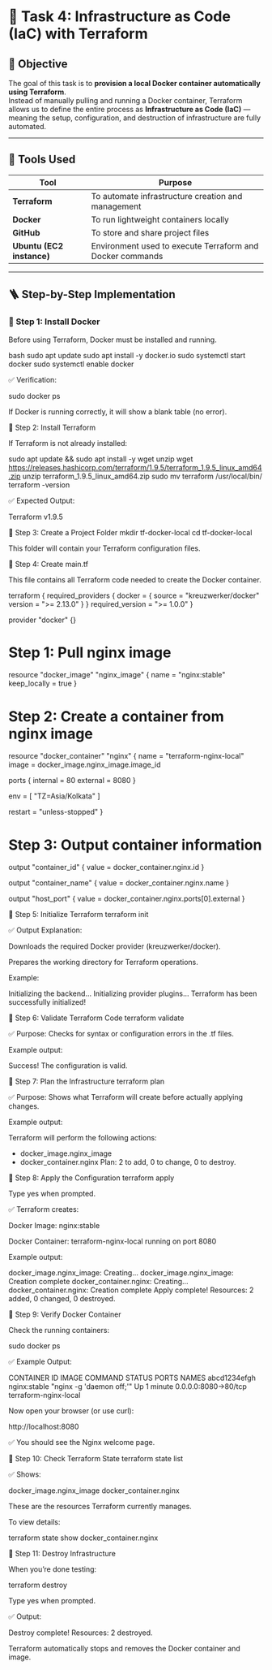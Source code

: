 # 🧱 Task 4: Infrastructure as Code (IaC) with Terraform

## 🎯 Objective
The goal of this task is to **provision a local Docker container automatically using Terraform**.  
Instead of manually pulling and running a Docker container, Terraform allows us to define the entire process as **Infrastructure as Code (IaC)** — meaning the setup, configuration, and destruction of infrastructure are fully automated.

---

## 🧰 Tools Used
|              Tool         |               Purpose                                         |
|---------------------------|---------------------------------------------------------------|
| **Terraform**             | To automate infrastructure creation and management            |
| **Docker**                | To run lightweight containers locally                         |
| **GitHub**                | To store and share project files                              |
| **Ubuntu (EC2 instance)** | Environment used to execute Terraform and Docker commands     |

---

## 🪜 Step-by-Step Implementation

### 🔹 Step 1: Install Docker
Before using Terraform, Docker must be installed and running.

bash
sudo apt update
sudo apt install -y docker.io
sudo systemctl start docker
sudo systemctl enable docker 

✅ Verification:

sudo docker ps


If Docker is running correctly, it will show a blank table (no error).

🔹 Step 2: Install Terraform

If Terraform is not already installed:

sudo apt update && sudo apt install -y wget unzip
wget https://releases.hashicorp.com/terraform/1.9.5/terraform_1.9.5_linux_amd64.zip
unzip terraform_1.9.5_linux_amd64.zip
sudo mv terraform /usr/local/bin/
terraform -version


✅ Expected Output:

Terraform v1.9.5

🔹 Step 3: Create a Project Folder
mkdir tf-docker-local
cd tf-docker-local


This folder will contain your Terraform configuration files.

🔹 Step 4: Create main.tf

This file contains all Terraform code needed to create the Docker container.

terraform {
  required_providers {
    docker = {
      source  = "kreuzwerker/docker"
      version = ">= 2.13.0"
    }
  }
  required_version = ">= 1.0.0"
}

provider "docker" {}

# Step 1: Pull nginx image
resource "docker_image" "nginx_image" {
  name         = "nginx:stable"
  keep_locally = true
}

# Step 2: Create a container from nginx image
resource "docker_container" "nginx" {
  name  = "terraform-nginx-local"
  image = docker_image.nginx_image.image_id

  ports {
    internal = 80
    external = 8080
  }

  env = [
    "TZ=Asia/Kolkata"
  ]

  restart = "unless-stopped"
}

# Step 3: Output container information
output "container_id" {
  value = docker_container.nginx.id
}

output "container_name" {
  value = docker_container.nginx.name
}

output "host_port" {
  value = docker_container.nginx.ports[0].external
}

🔹 Step 5: Initialize Terraform
terraform init


✅ Output Explanation:

Downloads the required Docker provider (kreuzwerker/docker).

Prepares the working directory for Terraform operations.

Example:

Initializing the backend...
Initializing provider plugins...
Terraform has been successfully initialized!

🔹 Step 6: Validate Terraform Code
terraform validate


✅ Purpose: Checks for syntax or configuration errors in the .tf files.

Example output:

Success! The configuration is valid.

🔹 Step 7: Plan the Infrastructure
terraform plan


✅ Purpose: Shows what Terraform will create before actually applying changes.

Example output:

Terraform will perform the following actions:
  + docker_image.nginx_image
  + docker_container.nginx
Plan: 2 to add, 0 to change, 0 to destroy.

🔹 Step 8: Apply the Configuration
terraform apply


Type yes when prompted.

✅ Terraform creates:

Docker Image: nginx:stable

Docker Container: terraform-nginx-local running on port 8080

Example output:

docker_image.nginx_image: Creating...
docker_image.nginx_image: Creation complete
docker_container.nginx: Creating...
docker_container.nginx: Creation complete
Apply complete! Resources: 2 added, 0 changed, 0 destroyed.

🔹 Step 9: Verify Docker Container

Check the running containers:

sudo docker ps


✅ Example Output:

CONTAINER ID   IMAGE          COMMAND                  STATUS         PORTS                  NAMES
abcd1234efgh   nginx:stable   "nginx -g 'daemon off;'" Up 1 minute   0.0.0.0:8080->80/tcp   terraform-nginx-local


Now open your browser (or use curl):

http://localhost:8080


✅ You should see the Nginx welcome page.

🔹 Step 10: Check Terraform State
terraform state list


✅ Shows:

docker_image.nginx_image
docker_container.nginx


These are the resources Terraform currently manages.

To view details:

terraform state show docker_container.nginx

🔹 Step 11: Destroy Infrastructure

When you’re done testing:

terraform destroy


Type yes when prompted.

✅ Output:

Destroy complete! Resources: 2 destroyed.


Terraform automatically stops and removes the Docker container and image.
